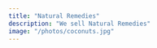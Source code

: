 ```yaml
---
title: "Natural Remedies"
description: "We sell Natural Remedies"
image: "/photos/coconuts.jpg"
---
```

